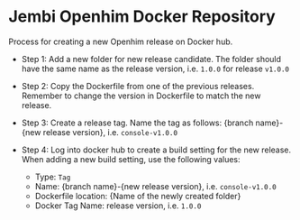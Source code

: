# Jembi Openhim Docker Repository

Process for creating a new Openhim release on Docker hub.

* Step 1: Add a new folder for new release candidate. The folder should have the same name as the release version, i.e. `1.0.0` for release `v1.0.0`

* Step 2: Copy the Dockerfile from one of the previous releases. Remember to change the version in Dockerfile to match the new release.

* Step 3: Create a release tag. Name the tag as follows: {branch name}-{new release version}, i.e. `console-v1.0.0`

* Step 4: Log into docker hub to create a build setting for the new release. When adding a new build setting, use the following values:
  * Type: `Tag`
  * Name: {branch name}-{new release version}, i.e. `console-v1.0.0`
  * Dockerfile location: {Name of the newly created folder}
  * Docker Tag Name: release version, i.e. `1.0.0`
